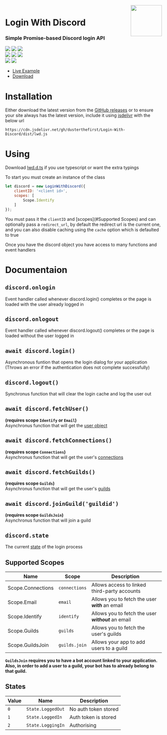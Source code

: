 <img src="https://discordapp.com/assets/f8389ca1a741a115313bede9ac02e2c0.svg" height=100 align="right">

# Login With Discord

### Simple Promise-based Discord login API
[![](https://data.jsdelivr.com/v1/package/gh/dusterthefirst/Login-With-Discord/badge?style=rounded)](https://www.jsdelivr.com/package/gh/dusterthefirst/Login-With-Discord)
![](https://img.shields.io/github/downloads/DusterTheFirst/Login-With-Discord/total.svg)
![](https://img.shields.io/github/size/DusterTheFirst/Login-With-Discord/dist/lwd.js.svg)
<br>
![](https://img.shields.io/github/issues/DusterTheFirst/Login-With-Discord.svg)
![](https://img.shields.io/github/release/DusterTheFirst/Login-With-Discord.svg)
![](https://img.shields.io/github/release-date/DusterTheFirst/Login-With-Discord.svg)
<br>
![](https://img.shields.io/github/languages/top/DusterTheFirst/Login-With-Discord.svg)
![](https://img.shields.io/github/license/DusterTheFirst/Login-With-Discord.svg)

* [Live Example](https://lwd.js.org/)
* [Download](https://github.com/DusterTheFirst/Login-With-Discord/releases)

# Installation
Either download the latest version from the [GitHub releases](https://github.com/DusterTheFirst/Login-With-Discord/releases)
or to ensure your site always has the latest version, include it using [jsdelivr](https://www.jsdelivr.com/) with the below url
```
https://cdn.jsdelivr.net/gh/dusterthefirst/Login-With-Discord/dist/lwd.js
```

# Using
Download [lwd.d.ts](https://cdn.jsdelivr.net/gh/dusterthefirst/Login-With-Discord/dist/lwd.d.ts) if you use typescript or want the extra typings

To start you must create an instance of the class
```js
let discord = new LoginWithDiscord({
    clientID: '<client id>',
    scopes: [
        Scope.Identify
    ]
});
```
You must pass it the `clientID` and [scopes](#Supported Scopes) and can optionally pass a `redirect_url`, by default the redirect url is the current one, and you can also disable caching using the `cache` option which is defaulted to true

Once you have the discord object you have access to many functions and event handlers

# Documentaion

## `discord.onlogin`
Event handler called whenever discord.login() completes or the page is loaded with the user already logged in

## `discord.onlogout`
Event handler called whenever discord.logout() completes or the page is loaded without the user logged in

## `await discord.login()`
Asynchronous funtion that opens the login dialog for your application
(Throws an error if the authentication does not complete successfully)

## `discord.logout()`
Synchronus function that will clear the login cache and log the user out

## `await discord.fetchUser()`
**(requires scope `Identify` or `Email`)**<br/>
Asynchronus function that will get the [user object](https://discordapp.com/developers/docs/resources/user#user-object)

## `await discord.fetchConnections()`
**(requires scope `Connections`)**<br/>
Asynchronus function that will get the user's [connections](https://discordapp.com/developers/docs/resources/user#connection-object)

## `await discord.fetchGuilds()`
**(requires scope `Guilds`)**<br/>
Asynchronus function that will get the user's [guilds](https://discordapp.com/developers/docs/resources/user#get-current-user-guilds)

## `await discord.joinGuild('guildid')`
**(requires scope `GuildsJoin`)**<br/>
Asynchronus function that will join a guild

## `discord.state`
The current [state](#States) of the login process

## Supported Scopes

| Name              | Scope         | Description                                         |
| ----------------- | ------------- | --------------------------------------------------- |
| Scope.Connections | `connections` | Allows access to linked third-party accounts        |
| Scope.Email       | `email`       | Allows you to fetch the user ***with*** an email    |
| Scope.Identify    | `identify`    | Allows you to fetch the user ***without*** an email |
| Scope.Guilds      | `guilds`      | Allows you to fetch the user's guilds               |
| Scope.GuildsJoin  | `guilds.join` | Allows your app to add users to a guild             |

**`GuildsJoin` requires you to have a bot account linked to your application. Also, in order to add a user to a guild, your bot has to already belong to that guild.**

## States

| Value | Name              | Description          |
| ----- | ----------------- | -------------------- |
| `0`   | `State.LoggedOut` | No auth token stored |
| `1`   | `State.LoggedIn`  | Auth token is stored |
| `2`   | `State.LoggingIn` | Authorising          |
